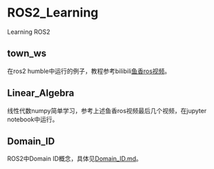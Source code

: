 # ROS2_Learning
Learning ROS2 

## town_ws

在ros2 humble中运行的例子，教程参考bilibili[鱼香ros视频](https://www.bilibili.com/video/BV1gr4y1Q7j5/?spm_id_from=333.337.search-card.all.click&vd_source=dc1a673912bb920f8b728d4d19c5f88b)。

## Linear_Algebra

线性代数numpy简单学习，参考上述鱼香ros视频最后几个视频，在jupyter notebook中运行。

## Domain_ID

ROS2中Domain ID概念，具体见[Domain_ID.md](./Domain_ID.md)。
